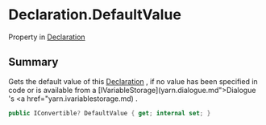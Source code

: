 # Declaration.DefaultValue

Property in [Declaration](/docs/api/csharp/yarn.compiler.declaration.md)

## Summary


Gets the default value of this  [Declaration](yarn.compiler.declaration.md) , if no
value has been specified in code or is available from a  [IVariableStorage](yarn.dialogue.md">Dialogue</a> 's  <a href="yarn.ivariablestorage.md) .


```csharp
public IConvertible? DefaultValue { get; internal set; }
```

